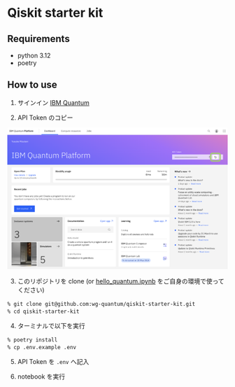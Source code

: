 # Qiskit starter kit

## Requirements

- python 3.12
- poetry

## How to use

1. サインイン [IBM Quantum](https://quantum.ibm.com/)

2. API Token のコピー

![](./img/ibm-quantum.png)

3. このリポジトリを clone (or [hello_quantum.ipynb](./qiskit_starter_kit/hello_qiskit.ipynb) をご自身の環境で使ってください)

```bash
% git clone git@github.com:wg-quantum/qiskit-starter-kit.git
% cd qiskit-starter-kit
```

4. ターミナルで以下を実行

```bash
% poetry install
% cp .env.example .env
```

5. API Token を `.env` へ記入

6. notebook を実行
